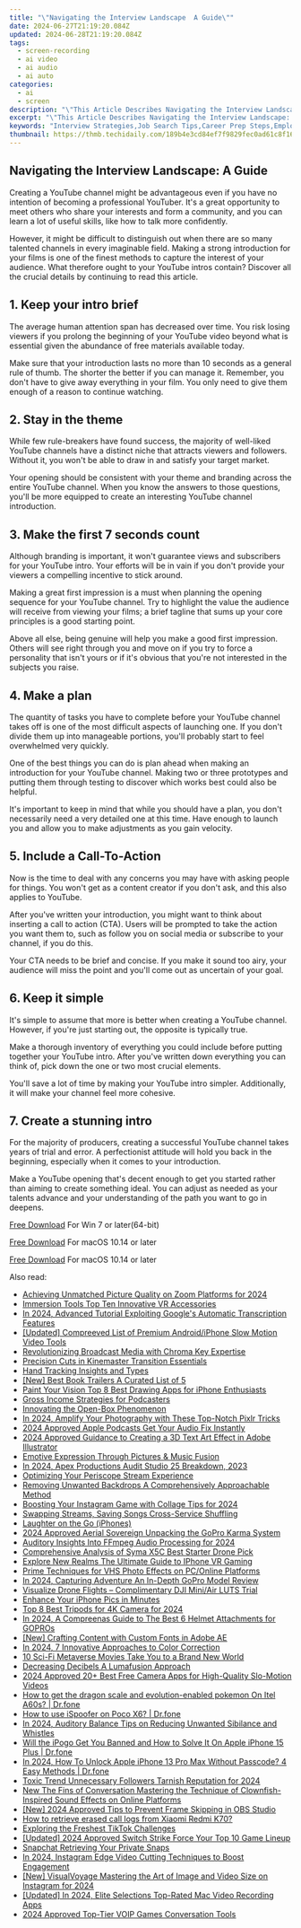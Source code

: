 ```yaml
---
title: "\"Navigating the Interview Landscape  A Guide\""
date: 2024-06-27T21:19:20.084Z
updated: 2024-06-28T21:19:20.084Z
tags: 
  - screen-recording
  - ai video
  - ai audio
  - ai auto
categories: 
  - ai
  - screen
description: "\"This Article Describes Navigating the Interview Landscape: A Guide\""
excerpt: "\"This Article Describes Navigating the Interview Landscape: A Guide\""
keywords: "Interview Strategies,Job Search Tips,Career Prep Steps,Employment Navigation,Hiring Process Insight,Professional Interviews Guide,Workforce Entry Paths"
thumbnail: https://thmb.techidaily.com/189b4e3cd84ef7f9829fec0ad61c8f163a696d8c84a7394663cf2c5a8a40dbef.jpg
---
```


## Navigating the Interview Landscape: A Guide

Creating a YouTube channel might be advantageous even if you have no intention of becoming a professional YouTuber. It's a great opportunity to meet others who share your interests and form a community, and you can learn a lot of useful skills, like how to talk more confidently.

However, it might be difficult to distinguish out when there are so many talented channels in every imaginable field. Making a strong introduction for your films is one of the finest methods to capture the interest of your audience. What therefore ought to your YouTube intros contain? Discover all the crucial details by continuing to read this article.

## 1\. Keep your intro brief

The average human attention span has decreased over time. You risk losing viewers if you prolong the beginning of your YouTube video beyond what is essential given the abundance of free materials available today.

Make sure that your introduction lasts no more than 10 seconds as a general rule of thumb. The shorter the better if you can manage it. Remember, you don't have to give away everything in your film. You only need to give them enough of a reason to continue watching.

## 2\. Stay in the theme

While few rule-breakers have found success, the majority of well-liked YouTube channels have a distinct niche that attracts viewers and followers. Without it, you won't be able to draw in and satisfy your target market.

Your opening should be consistent with your theme and branding across the entire YouTube channel. When you know the answers to those questions, you'll be more equipped to create an interesting YouTube channel introduction.

## 3\. Make the first 7 seconds count

Although branding is important, it won't guarantee views and subscribers for your YouTube intro. Your efforts will be in vain if you don't provide your viewers a compelling incentive to stick around.

Making a great first impression is a must when planning the opening sequence for your YouTube channel. Try to highlight the value the audience will receive from viewing your films; a brief tagline that sums up your core principles is a good starting point.

Above all else, being genuine will help you make a good first impression. Others will see right through you and move on if you try to force a personality that isn't yours or if it's obvious that you're not interested in the subjects you raise.

## 4\. Make a plan

The quantity of tasks you have to complete before your YouTube channel takes off is one of the most difficult aspects of launching one. If you don't divide them up into manageable portions, you'll probably start to feel overwhelmed very quickly.

One of the best things you can do is plan ahead when making an introduction for your YouTube channel. Making two or three prototypes and putting them through testing to discover which works best could also be helpful.

It's important to keep in mind that while you should have a plan, you don't necessarily need a very detailed one at this time. Have enough to launch you and allow you to make adjustments as you gain velocity.

## 5\. Include a Call-To-Action

Now is the time to deal with any concerns you may have with asking people for things. You won't get as a content creator if you don't ask, and this also applies to YouTube.

After you've written your introduction, you might want to think about inserting a call to action (CTA). Users will be prompted to take the action you want them to, such as follow you on social media or subscribe to your channel, if you do this.

Your CTA needs to be brief and concise. If you make it sound too airy, your audience will miss the point and you'll come out as uncertain of your goal.

## 6\. Keep it simple

It's simple to assume that more is better when creating a YouTube channel. However, if you're just starting out, the opposite is typically true.

Make a thorough inventory of everything you could include before putting together your YouTube intro. After you've written down everything you can think of, pick down the one or two most crucial elements.

You'll save a lot of time by making your YouTube intro simpler. Additionally, it will make your channel feel more cohesive.

## 7\. Create a stunning intro

For the majority of producers, creating a successful YouTube channel takes years of trial and error. A perfectionist attitude will hold you back in the beginning, especially when it comes to your introduction.

Make a YouTube opening that's decent enough to get you started rather than aiming to create something ideal. You can adjust as needed as your talents advance and your understanding of the path you want to go in deepens.

[Free Download](https://tools.techidaily.com/wondershare/filmora/download/) For Win 7 or later(64-bit)

[Free Download](https://tools.techidaily.com/wondershare/filmora/download/) For macOS 10.14 or later

</article

[Free Download](https://tools.techidaily.com/wondershare/filmora/download/) For macOS 10.14 or later

<ins class="adsbygoogle"
     style="display:block"
     data-ad-format="autorelaxed"
     data-ad-client="ca-pub-7571918770474297"
     data-ad-slot="1223367746"></ins>

<ins class="adsbygoogle"
     style="display:block"
     data-ad-format="autorelaxed"
     data-ad-client="ca-pub-7571918770474297"
     data-ad-slot="1223367746"></ins>



<ins class="adsbygoogle"
     style="display:block"
     data-ad-client="ca-pub-7571918770474297"
     data-ad-slot="8358498916"
     data-ad-format="auto"
     data-full-width-responsive="true"></ins>


<span class="atpl-alsoreadstyle">Also read:</span>
<div><ul>
<li><a href="https://extra-tips.techidaily.com/achieving-unmatched-picture-quality-on-zoom-platforms-for-2024/"><u>Achieving Unmatched Picture Quality on Zoom Platforms for 2024</u></a></li>
<li><a href="https://extra-tips.techidaily.com/immersion-tools-top-ten-innovative-vr-accessories/"><u>Immersion Tools Top Ten  Innovative VR Accessories</u></a></li>
<li><a href="https://extra-tips.techidaily.com/in-2024-advanced-tutorial-exploiting-googles-automatic-transcription-features/"><u>In 2024, Advanced Tutorial  Exploiting Google's Automatic Transcription Features</u></a></li>
<li><a href="https://extra-tips.techidaily.com/updated-compreeved-list-of-premium-androidiphone-slow-motion-video-tools/"><u>[Updated] Compreeved List of Premium Android/iPhone Slow Motion Video Tools</u></a></li>
<li><a href="https://extra-tips.techidaily.com/revolutionizing-broadcast-media-with-chroma-key-expertise/"><u>Revolutionizing Broadcast Media with Chroma Key Expertise</u></a></li>
<li><a href="https://extra-tips.techidaily.com/precision-cuts-in-kinemaster-transition-essentials/"><u>Precision Cuts in Kinemaster  Transition Essentials</u></a></li>
<li><a href="https://extra-tips.techidaily.com/hand-tracking-insights-and-types/"><u>Hand Tracking Insights and Types</u></a></li>
<li><a href="https://extra-tips.techidaily.com/new-best-book-trailers-a-curated-list-of-5/"><u>[New] Best Book Trailers  A Curated List of 5</u></a></li>
<li><a href="https://extra-tips.techidaily.com/paint-your-vision-top-8-best-drawing-apps-for-iphone-enthusiasts/"><u>Paint Your Vision  Top 8 Best Drawing Apps for iPhone Enthusiasts</u></a></li>
<li><a href="https://extra-tips.techidaily.com/gross-income-strategies-for-podcasters/"><u>Gross Income Strategies for Podcasters</u></a></li>
<li><a href="https://extra-tips.techidaily.com/innovating-the-open-box-phenomenon/"><u>Innovating the Open-Box Phenomenon</u></a></li>
<li><a href="https://extra-tips.techidaily.com/in-2024-amplify-your-photography-with-these-top-notch-pixlr-tricks/"><u>In 2024, Amplify Your Photography with These Top-Notch Pixlr Tricks</u></a></li>
<li><a href="https://extra-tips.techidaily.com/2024-approved-apple-podcasts-get-your-audio-fix-instantly/"><u>2024 Approved  Apple Podcasts  Get Your Audio Fix Instantly</u></a></li>
<li><a href="https://extra-tips.techidaily.com/2024-approved-guidance-to-creating-a-3d-text-art-effect-in-adobe-illustrator/"><u>2024 Approved  Guidance to Creating a 3D Text Art Effect in Adobe Illustrator</u></a></li>
<li><a href="https://extra-tips.techidaily.com/emotive-expression-through-pictures-and-music-fusion/"><u>Emotive Expression Through Pictures & Music Fusion</u></a></li>
<li><a href="https://extra-tips.techidaily.com/in-2024-apex-productions-audit-studio-25-breakdown-2023/"><u>In 2024, Apex Productions Audit  Studio 25 Breakdown, 2023</u></a></li>
<li><a href="https://extra-tips.techidaily.com/optimizing-your-periscope-stream-experience/"><u>Optimizing Your Periscope Stream Experience</u></a></li>
<li><a href="https://extra-tips.techidaily.com/removing-unwanted-backdrops-a-comprehensively-approachable-method/"><u>Removing Unwanted Backdrops  A Comprehensively Approachable Method</u></a></li>
<li><a href="https://extra-tips.techidaily.com/boosting-your-instagram-game-with-collage-tips-for-2024/"><u>Boosting Your Instagram Game with Collage Tips for 2024</u></a></li>
<li><a href="https://extra-tips.techidaily.com/swapping-streams-saving-songs-cross-service-shuffling/"><u>Swapping Streams, Saving Songs  Cross-Service Shuffling</u></a></li>
<li><a href="https://extra-tips.techidaily.com/laughter-on-the-go-iphones/"><u>Laughter on the Go (iPhones)</u></a></li>
<li><a href="https://extra-tips.techidaily.com/2024-approved-aerial-sovereign-unpacking-the-gopro-karma-system/"><u>2024 Approved  Aerial Sovereign  Unpacking the GoPro Karma System</u></a></li>
<li><a href="https://extra-tips.techidaily.com/auditory-insights-into-ffmpeg-audio-processing-for-2024/"><u>Auditory Insights Into FFmpeg Audio Processing for 2024</u></a></li>
<li><a href="https://extra-tips.techidaily.com/comprehensive-analysis-of-syma-x5c-best-starter-drone-pick/"><u>Comprehensive Analysis of Syma X5C  Best Starter Drone Pick</u></a></li>
<li><a href="https://extra-tips.techidaily.com/explore-new-realms-the-ultimate-guide-to-iphone-vr-gaming/"><u>Explore New Realms  The Ultimate Guide to IPhone VR Gaming</u></a></li>
<li><a href="https://extra-tips.techidaily.com/prime-techniques-for-vhs-photo-effects-on-pconline-platforms/"><u>Prime Techniques for VHS Photo Effects on PC/Online Platforms</u></a></li>
<li><a href="https://extra-tips.techidaily.com/in-2024-capturing-adventure-an-in-depth-gopro-model-review/"><u>In 2024, Capturing Adventure  An In-Depth GoPro Model Review</u></a></li>
<li><a href="https://extra-tips.techidaily.com/visualize-drone-flights-complimentary-dji-miniair-luts-trial/"><u>Visualize Drone Flights – Complimentary DJI Mini/Air LUTS Trial</u></a></li>
<li><a href="https://extra-tips.techidaily.com/enhance-your-iphone-pics-in-minutes/"><u>Enhance Your iPhone Pics in Minutes</u></a></li>
<li><a href="https://extra-tips.techidaily.com/top-8-best-tripods-for-4k-camera-for-2024/"><u>Top 8 Best Tripods for 4K Camera for 2024</u></a></li>
<li><a href="https://extra-tips.techidaily.com/in-2024-a-compreenas-guide-to-the-best-6-helmet-attachments-for-gopros/"><u>In 2024, A Compreenas Guide to The Best 6 Helmet Attachments for GOPROs</u></a></li>
<li><a href="https://extra-tips.techidaily.com/new-crafting-content-with-custom-fonts-in-adobe-ae/"><u>[New] Crafting Content with Custom Fonts in Adobe AE</u></a></li>
<li><a href="https://extra-tips.techidaily.com/in-2024-7-innovative-approaches-to-color-correction/"><u>In 2024, 7 Innovative Approaches to Color Correction</u></a></li>
<li><a href="https://extra-tips.techidaily.com/10-sci-fi-metaverse-movies-take-you-to-a-brand-new-world/"><u>10 Sci-Fi Metaverse Movies Take You to a Brand New World</u></a></li>
<li><a href="https://extra-tips.techidaily.com/decreasing-decibels-a-lumafusion-approach/"><u>Decreasing Decibels  A Lumafusion Approach</u></a></li>
<li><a href="https://extra-tips.techidaily.com/2024-approved-20plus-best-free-camera-apps-for-high-quality-slo-motion-videos/"><u>2024 Approved  20+ Best Free Camera Apps for High-Quality Slo-Motion Videos</u></a></li>
<li><a href="https://android-pokemon-go.techidaily.com/how-to-get-the-dragon-scale-and-evolution-enabled-pokemon-on-itel-a60s-drfone-by-drfone-virtual-android/"><u>How to get the dragon scale and evolution-enabled pokemon On Itel A60s? | Dr.fone</u></a></li>
<li><a href="https://pokemon-go-android.techidaily.com/how-to-use-ispoofer-on-poco-x6-drfone-by-drfone-virtual-android/"><u>How to use iSpoofer on Poco X6? | Dr.fone</u></a></li>
<li><a href="https://sound-optimizing.techidaily.com/in-2024-auditory-balance-tips-on-reducing-unwanted-sibilance-and-whistles/"><u>In 2024, Auditory Balance Tips on Reducing Unwanted Sibilance and Whistles</u></a></li>
<li><a href="https://fake-location.techidaily.com/will-the-ipogo-get-you-banned-and-how-to-solve-it-on-apple-iphone-15-plus-drfone-by-drfone-virtual-ios/"><u>Will the iPogo Get You Banned and How to Solve It On Apple iPhone 15 Plus | Dr.fone</u></a></li>
<li><a href="https://iphone-unlock.techidaily.com/in-2024-how-to-unlock-apple-iphone-13-pro-max-without-passcode-4-easy-methods-drfone-by-drfone-ios/"><u>In 2024, How To Unlock Apple iPhone 13 Pro Max Without Passcode? 4 Easy Methods | Dr.fone</u></a></li>
<li><a href="https://instagram-video-files.techidaily.com/toxic-trend-unnecessary-followers-tarnish-reputation-for-2024/"><u>Toxic Trend  Unnecessary Followers Tarnish Reputation for 2024</u></a></li>
<li><a href="https://audio-shaping.techidaily.com/new-the-fins-of-conversation-mastering-the-technique-of-clownfish-inspired-sound-effects-on-online-platforms/"><u>New The Fins of Conversation Mastering the Technique of Clownfish-Inspired Sound Effects on Online Platforms</u></a></li>
<li><a href="https://visual-screen-recording.techidaily.com/new-2024-approved-tips-to-prevent-frame-skipping-in-obs-studio/"><u>[New] 2024 Approved  Tips to Prevent Frame Skipping in OBS Studio</u></a></li>
<li><a href="https://blog-min.techidaily.com/how-to-retrieve-erased-call-logs-from-xiaomi-redmi-k70-by-fonelab-android-recover-call-logs/"><u>How to retrieve erased call logs from Xiaomi Redmi K70?</u></a></li>
<li><a href="https://tiktok-clips.techidaily.com/exploring-the-freshest-tiktok-challenges/"><u>Exploring the Freshest TikTok Challenges</u></a></li>
<li><a href="https://screen-mirroring-recording.techidaily.com/updated-2024-approved-switch-strike-force-your-top-10-game-lineup/"><u>[Updated] 2024 Approved  Switch Strike Force  Your Top 10 Game Lineup</u></a></li>
<li><a href="https://tiktok-video-files.techidaily.com/snapchat-retrieving-your-private-snaps/"><u>Snapchat  Retrieving Your Private Snaps</u></a></li>
<li><a href="https://instagram-clips.techidaily.com/in-2024-instagram-edge-video-cutting-techniques-to-boost-engagement/"><u>In 2024, Instagram Edge  Video Cutting Techniques to Boost Engagement</u></a></li>
<li><a href="https://instagram-videos.techidaily.com/new-visualvoyage-mastering-the-art-of-image-and-video-size-on-instagram-for-2024/"><u>[New] VisualVoyage  Mastering the Art of Image and Video Size on Instagram for 2024</u></a></li>
<li><a href="https://video-capture.techidaily.com/updated-in-2024-elite-selections-top-rated-mac-video-recording-apps/"><u>[Updated] In 2024, Elite Selections  Top-Rated Mac Video Recording Apps</u></a></li>
<li><a href="https://voice-adjusting.techidaily.com/2024-approved-top-tier-voip-games-conversation-tools/"><u>2024 Approved Top-Tier VOIP Games Conversation Tools</u></a></li>
</ul></div>

